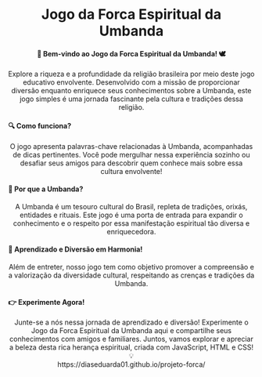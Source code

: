 <h1 align="center">Jogo da Forca Espiritual da Umbanda</h1>

<h4 align="center"> 🌟 Bem-vindo ao Jogo da Forca Espiritual da Umbanda! 🕊️</h4>






<p align="center">Explore a riqueza e a profundidade da religião brasileira por meio deste jogo educativo envolvente. Desenvolvido com a missão de proporcionar diversão enquanto enriquece seus conhecimentos sobre a Umbanda, este jogo simples é uma jornada fascinante pela cultura e tradições dessa religião.</p>

<h4>🔍 Como funciona?</h4>

<p align="center">O jogo apresenta palavras-chave relacionadas à Umbanda, acompanhadas de dicas pertinentes. Você pode mergulhar nessa experiência sozinho ou desafiar seus amigos para descobrir quem conhece mais sobre essa cultura envolvente!</p>

<h4>🤔 Por que a Umbanda?</h4>

<p align="center">A Umbanda é um tesouro cultural do Brasil, repleta de tradições, orixás, entidades e rituais. Este jogo é uma porta de entrada para expandir o conhecimento e o respeito por essa manifestação espiritual tão diversa e enriquecedora.</p>

<h4>🌈 Aprendizado e Diversão em Harmonia!</h4>
<p align="center">Além de entreter, nosso jogo tem como objetivo promover a compreensão e a valorização da diversidade cultural, respeitando as crenças e tradições da Umbanda.</p>

<h4>👉 Experimente Agora!</h4>
<p align="center">Junte-se a nós nessa jornada de aprendizado e diversão! Experimente o Jogo da Forca Espiritual da Umbanda aqui e compartilhe seus conhecimentos com amigos e familiares. Juntos, vamos explorar e apreciar a beleza desta rica herança espiritual, criada com JavaScript, HTML e CSS! 💡<br> https://diaseduarda01.github.io/projeto-forca/</p>

